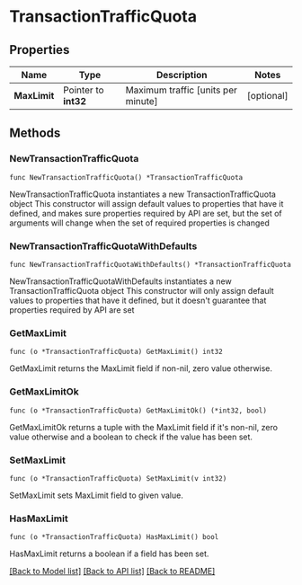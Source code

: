 # TransactionTrafficQuota

## Properties

Name | Type | Description | Notes
------------ | ------------- | ------------- | -------------
**MaxLimit** | Pointer to **int32** | Maximum traffic [units per minute] | [optional] 

## Methods

### NewTransactionTrafficQuota

`func NewTransactionTrafficQuota() *TransactionTrafficQuota`

NewTransactionTrafficQuota instantiates a new TransactionTrafficQuota object
This constructor will assign default values to properties that have it defined,
and makes sure properties required by API are set, but the set of arguments
will change when the set of required properties is changed

### NewTransactionTrafficQuotaWithDefaults

`func NewTransactionTrafficQuotaWithDefaults() *TransactionTrafficQuota`

NewTransactionTrafficQuotaWithDefaults instantiates a new TransactionTrafficQuota object
This constructor will only assign default values to properties that have it defined,
but it doesn't guarantee that properties required by API are set

### GetMaxLimit

`func (o *TransactionTrafficQuota) GetMaxLimit() int32`

GetMaxLimit returns the MaxLimit field if non-nil, zero value otherwise.

### GetMaxLimitOk

`func (o *TransactionTrafficQuota) GetMaxLimitOk() (*int32, bool)`

GetMaxLimitOk returns a tuple with the MaxLimit field if it's non-nil, zero value otherwise
and a boolean to check if the value has been set.

### SetMaxLimit

`func (o *TransactionTrafficQuota) SetMaxLimit(v int32)`

SetMaxLimit sets MaxLimit field to given value.

### HasMaxLimit

`func (o *TransactionTrafficQuota) HasMaxLimit() bool`

HasMaxLimit returns a boolean if a field has been set.


[[Back to Model list]](../README.md#documentation-for-models) [[Back to API list]](../README.md#documentation-for-api-endpoints) [[Back to README]](../README.md)


